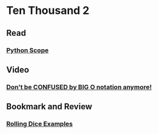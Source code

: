 # Ten Thousand 2

## Read

### [Python Scope](https://realpython.com/python-scope-legb-rule/)

## Video

### [Don't be CONFUSED by BIG O notation anymore!](https://www.youtube.com/watch?v=5Uqawfl0VHQ)

## Bookmark and Review

### [Rolling Dice Examples](https://artofproblemsolving.com/wiki/index.php/Basic_Programming_With_Python#Program_Example_1_3)